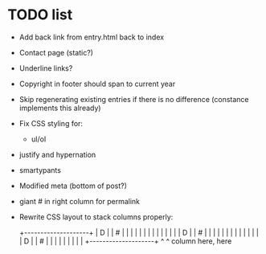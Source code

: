 TODO list
=========

* Add back link from entry.html back to index
* Contact page (static?)
* Underline links?
* Copyright in footer should span to current year
* Skip regenerating existing entries if there is no difference (constance implements this already)
* Fix CSS styling for:
    * ul/ol
* justify and hypernation
* smartypants
* Modified meta (bottom of post?)
* giant # in right column for permalink
* Rewrite CSS layout to stack columns properly:

    +--------------------+
    |   D |        | #   |
    |     |        |     |
    |     |        |     |
    |     |        |     |
    |   D |        | #   |
    |     |        |     |
    |     |        |     |
    |     |        |     |
    |   D |        | #   |
    |     |        |     |
    |     |        |     |
    +--------------------+
       ^              ^
       column here,   here
